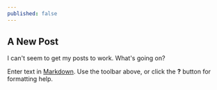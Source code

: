 ```yaml
---
published: false
---
```

## A New Post

I can't seem to get my posts to work. What's going on?

Enter text in [Markdown](http://daringfireball.net/projects/markdown/). Use the toolbar above, or click the **?** button for formatting help.
